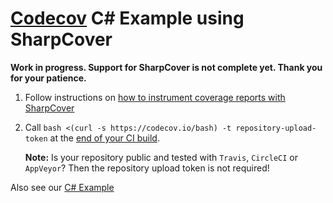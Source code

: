 # [Codecov][0] C# Example using SharpCover

**Work in progress. Support for SharpCover is not complete yet.
Thank you for your patience.**

1.  Follow instructions on [how to instrument coverage reports with SharpCover][2]
2.  Call `bash <(curl -s https://codecov.io/bash) -t repository-upload-token`
    at the [end of your CI build][3].

    **Note:** Is your repository public and tested with `Travis`, `CircleCI`
    or `AppVeyor`? Then the repository upload token is not required!

Also see our [C# Example][1]

[0]: https://codecov.io/

[1]: https://github.com/codecov/example-csharp

[2]: https://github.com/codecov/example-csharp-sharpcover/blob/master/Makefile#L17-L21

[3]: https://github.com/codecov/example-csharp-sharpcover/blob/master/.travis.yml#L11
